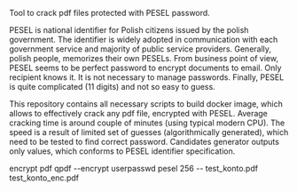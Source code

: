 Tool to crack pdf files protected with PESEL password.

PESEL is national identifier for Polish citizens issued by the polish government.
The identifier is widely adopted in communication with each government service and majority of public service providers.
Generally, polish people, memorizes their own PESELs.
From business point of view, PESEL seems to be perfect password to encrypt documents to email.
Only recipient knows it. It is not necessary to manage passwords. Finally, PESEL is quite complicated (11 digits) and not so easy to guess.
 
This repository contains all necessary scripts to build docker image, which allows to effectively crack any pdf file, encrypted with PESEL.
Average cracking time is around couple of minutes (using typical modern CPU). 
The speed is a result of limited set of guesses (algorithmically generated), which need to be tested to find correct password.
Candidates generator outputs only values, which conforms to PESEL identifier specification.

encrypt pdf
qpdf --encrypt userpasswd pesel 256 -- test_konto.pdf test_konto_enc.pdf


